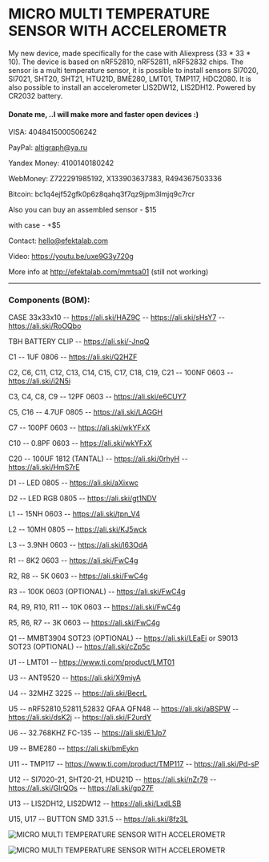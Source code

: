 # MICRO MULTI TEMPERATURE SENSOR WITH ACCELEROMETR
My new device, made specifically for the case with Aliexpress (33 * 33 * 10). The device is based on nRF52810, nRF52811, nRF52832 chips. The sensor is a multi temperature sensor, it is possible to install sensors SI7020, SI7021, SHT20, SHT21, HTU21D, BME280, LMT01, TMP117, HDC2080. It is also possible to install an accelerometer LIS2DW12, LIS2DH12. Powered by CR2032 battery.

#### Donate me, ..I will make more and faster open devices :)

VISA: 4048415000506242

PayPal: altigraph@ya.ru

Yandex Money: 4100140180242

WebMoney: Z722291985192, X133903637383, R494367503336

Bitcoin: bc1q4ejf52gfk0p6z8qahq3f7qz9jpm3lmjq9c7rcr

Also you can buy an assembled sensor - $15

with case - +$5

Contact: hello@efektalab.com

Video: https://youtu.be/uxe9G3y720g

More info at http://efektalab.com/mmtsa01 (still not working)


---


### Components (BOM):

CASE 33х33х10 -- https://ali.ski/HAZ9C  --  https://ali.ski/sHsY7  --  https://ali.ski/RoOQbo

TBH BATTERY CLIP -- https://ali.ski/-JnqQ


C1 -- 1UF 0806  --  https://ali.ski/Q2HZF

C2, C6, C11, C12, C13, C14, C15, C17, C18, C19, C21 -- 100NF 0603  --  https://ali.ski/i2N5i

C3, C4, C8, C9 -- 12PF 0603  --  https://ali.ski/e6CUY7

C5, C16 -- 4.7UF 0805  --  https://ali.ski/LAGGH

C7 -- 100PF 0603  --  https://ali.ski/wkYFxX

C10 -- 0.8PF 0603  --  https://ali.ski/wkYFxX

C20 -- 100UF 1812 (TANTAL)  --  https://ali.ski/0rhyH  --  https://ali.ski/HmS7rE

D1 -- LED 0805  --  https://ali.ski/aXixwc

D2 -- LED RGB 0805  --  https://ali.ski/gt1NDV

L1 -- 15NH 0603  --  https://ali.ski/tpn_V4

L2 -- 10MH 0805  --  https://ali.ski/KJ5wck

L3 -- 3.9NH 0603  -- https://ali.ski/l63OdA

R1 -- 8K2 0603  --  https://ali.ski/FwC4g

R2, R8 -- 5K 0603  --  https://ali.ski/FwC4g

R3 -- 100K 0603 (OPTIONAL)  --  https://ali.ski/FwC4g

R4, R9, R10, R11 -- 10K 0603  --  https://ali.ski/FwC4g

R5, R6, R7 -- 3K 0603  --  https://ali.ski/FwC4g

Q1 -- MMBT3904 SOT23 (OPTIONAL)  --  https://ali.ski/LEaEi  or  S9013 SOT23 (OPTIONAL)  --  https://ali.ski/cZp5c

U1 -- LMT01  --  https://www.ti.com/product/LMT01

U3 -- ANT9520  --  https://ali.ski/X9miyA

U4 -- 32MHZ 3225  --  https://ali.ski/BecrL

U5 -- nRF52810,52811,52832 QFAA QFN48  -- https://ali.ski/aBSPW  --  https://ali.ski/dsK2j  --  https://ali.ski/F2urdY

U6 -- 32.768KHZ FC-135  --  https://ali.ski/E1Jp7

U9 -- BME280  --  https://ali.ski/bmEykn

U11 -- TMP117  --  https://www.ti.com/product/TMP117  --  https://ali.ski/Pd-sP

U12 -- SI7020-21, SHT20-21, HDU21D  --  https://ali.ski/nZr79  --  https://ali.ski/GIrQOs  --  https://ali.ski/gp27F

U13 -- LIS2DH12, LIS2DW12  --  https://ali.ski/LxdLSB

U15, U17 -- BUTTON SMD 3*3*1.5  --  https://ali.ski/8fz3L



![MICRO MULTI TEMPERATURE SENSOR WITH ACCELEROMETR](https://github.com/smartboxchannel/MICRO-MULTI-TEMPERATURE-SENSOR-WITH-ACCELEROMETR/blob/master/IMG/7s.jpg)

![MICRO MULTI TEMPERATURE SENSOR WITH ACCELEROMETR](https://github.com/smartboxchannel/MICRO-MULTI-TEMPERATURE-SENSOR-WITH-ACCELEROMETR/blob/master/IMG/17s.jpg)

